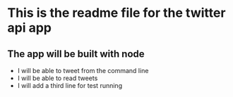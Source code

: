 # This is the readme file for the twitter api app
## The app will be built with node 
* I will be able to tweet from the command line 
* I will be able to read tweets
* I will add a third line for test running